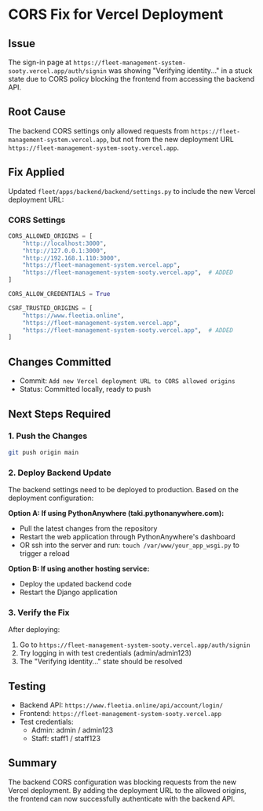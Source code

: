 # CORS Fix for Vercel Deployment

## Issue
The sign-in page at `https://fleet-management-system-sooty.vercel.app/auth/signin` was showing "Verifying identity..." in a stuck state due to CORS policy blocking the frontend from accessing the backend API.

## Root Cause
The backend CORS settings only allowed requests from `https://fleet-management-system.vercel.app`, but not from the new deployment URL `https://fleet-management-system-sooty.vercel.app`.

## Fix Applied
Updated `fleet/apps/backend/backend/settings.py` to include the new Vercel deployment URL:

### CORS Settings
```python
CORS_ALLOWED_ORIGINS = [
    "http://localhost:3000",
    "http://127.0.0.1:3000",
    "http://192.168.1.110:3000",
    "https://fleet-management-system.vercel.app",
    "https://fleet-management-system-sooty.vercel.app",  # ADDED
]

CORS_ALLOW_CREDENTIALS = True

CSRF_TRUSTED_ORIGINS = [
    "https://www.fleetia.online",
    "https://fleet-management-system.vercel.app",
    "https://fleet-management-system-sooty.vercel.app",  # ADDED
]
```

## Changes Committed
- Commit: `Add new Vercel deployment URL to CORS allowed origins`
- Status: Committed locally, ready to push

## Next Steps Required

### 1. Push the Changes
```bash
git push origin main
```

### 2. Deploy Backend Update
The backend settings need to be deployed to production. Based on the deployment configuration:

**Option A: If using PythonAnywhere (taki.pythonanywhere.com):**
- Pull the latest changes from the repository
- Restart the web application through PythonAnywhere's dashboard
- OR ssh into the server and run: `touch /var/www/your_app_wsgi.py` to trigger a reload

**Option B: If using another hosting service:**
- Deploy the updated backend code
- Restart the Django application

### 3. Verify the Fix
After deploying:
1. Go to `https://fleet-management-system-sooty.vercel.app/auth/signin`
2. Try logging in with test credentials (admin/admin123)
3. The "Verifying identity..." state should be resolved

## Testing
- Backend API: `https://www.fleetia.online/api/account/login/`
- Frontend: `https://fleet-management-system-sooty.vercel.app`
- Test credentials:
  - Admin: admin / admin123
  - Staff: staff1 / staff123

## Summary
The backend CORS configuration was blocking requests from the new Vercel deployment. By adding the deployment URL to the allowed origins, the frontend can now successfully authenticate with the backend API.

